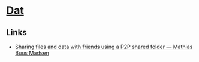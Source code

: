 # [Dat](https://datproject.org/)
## Links
- [Sharing files and data with friends using a P2P shared folder — Mathias Buus Madsen](https://www.youtube.com/watch?v=7tf14VpeHlE)